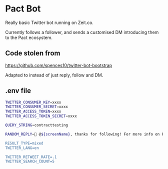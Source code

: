# Pact Bot

Really basic Twitter bot running on Zeit.co.

Currently follows a follower, and sends a customised DM introducing them to the Pact ecosystem.

## Code stolen from

https://github.com/spences10/twitter-bot-bootstrap

Adapted to instead of just reply, follow and DM.

## .env file

```sh
TWITTER_CONSUMER_KEY=xxxx
TWITTER_CONSUMER_SECRET=xxxx
TWITTER_ACCESS_TOKEN=xxxx
TWITTER_ACCESS_TOKEN_SECRET=xxxx

QUERY_STRING=contracttesting

RANDOM_REPLY=👋 @${screenName}, thanks for following! For more info on Pact, check out our docs at pact.io. We also love to chat with people and help solve problems out at gitter.im/realestate-com-au/pact. Hope to see you there! Oh, and don't forget to check out our new product at http://pact.dius.com.au/.

RESULT_TYPE=mixed
TWITTER_LANG=en

TWITTER_RETWEET_RATE=.1
TWITTER_SEARCH_COUNT=5
```